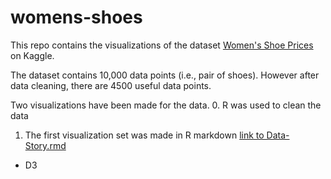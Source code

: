 # womens-shoes

This repo contains the visualizations of the dataset [Women's Shoe Prices](https://www.kaggle.com/datafiniti/womens-shoes-prices) on Kaggle.

The dataset contains 10,000 data points (i.e., pair of shoes).
However after data cleaning, there are 4500 useful data points.

Two visualizations have been made for the data.
0. R was used to clean the data 
1. The first visualization set was made in R markdown [link to Data-Story.rmd](R-Scripts/Data-Story.rmd)
- D3
